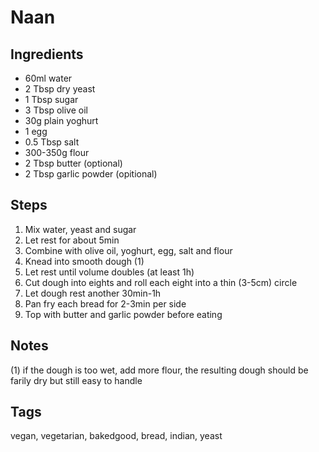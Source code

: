 # Naan

## Ingredients

* 60ml water
* 2 Tbsp dry yeast 
* 1 Tbsp sugar 
* 3 Tbsp olive oil 
* 30g plain yoghurt
* 1 egg
* 0.5 Tbsp salt
* 300-350g flour
* 2 Tbsp butter (optional)
* 2 Tbsp garlic powder (opitional)

## Steps

1. Mix water, yeast and sugar
2. Let rest for about 5min
3. Combine with olive oil, yoghurt, egg, salt and flour 
4. Knead into smooth dough (1)
5. Let rest until volume doubles (at least 1h)
6. Cut dough into eights and roll each eight into a thin (3-5cm) circle
7. Let dough rest another 30min-1h
8. Pan fry each bread for 2-3min per side 
9. Top with butter and garlic powder before eating

## Notes 

(1) if the dough is too wet, add more flour, the resulting dough should be farily dry but still easy to handle

## Tags
vegan, vegetarian, bakedgood, bread, indian, yeast
